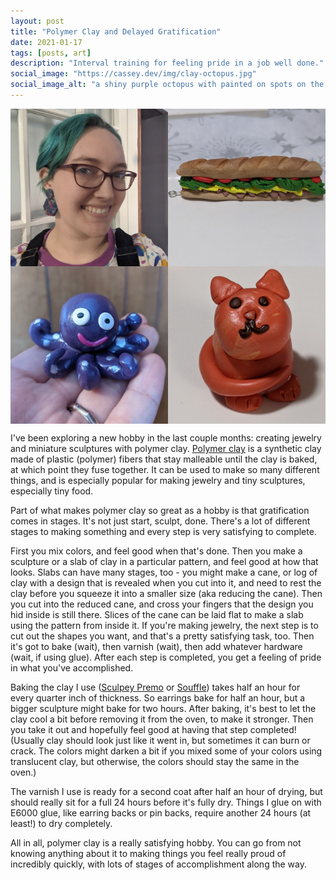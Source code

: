 ```yaml
---
layout: post
title: "Polymer Clay and Delayed Gratification"
date: 2021-01-17
tags: [posts, art]
description: "Interval training for feeling pride in a job well done."
social_image: "https://cassey.dev/img/clay-octopus.jpg"
social_image_alt: "a shiny purple octopus with painted on spots on the tentacles and big eyes and a smile sits on an outstretched hand"
---
```


<style>
.img-grid {
    line-height: 0;
    -webkit-column-count: 2;
    -webkit-column-gap: 0px;
    -moz-column-count: 2;
    -moz-column-gap: 0px;
    column-count: 2;
    column-gap: 0px;  
}
.img-grid img {
    width: 100% !important;
    height: auto !important;
}
</style>

<div class='img-grid'>
 <img width="640" height="640" src="/img/clay-earrings.jpg" alt="Cassey, a person with short blue-green hair and red glasses, smiles and shows off blue and pink two-tiered hexagonal earrings." />
 <img width="640" height="640" src="/img/clay-octopus.jpg" alt="a shiny purple octopus with painted on spots on the tentacles and big eyes and a smile sits on an outstretched hand" />
 <img width="640" height="640" src="/img/clay-sandwich.jpg" alt="a tiny, footlong-style sub sandwich with toasted-looking bread" />
 <img width="640" height="640" src="/img/clay-cat.jpg" alt="a miniature sculpture of a round orange cat" />
</div>

I've been exploring a new hobby in the last couple months: creating jewelry and miniature sculptures with polymer clay. [Polymer clay](https://en.wikipedia.org/wiki/Polymer_clay) is a synthetic clay made of plastic (polymer) fibers that stay malleable until the clay is baked, at which point they fuse together. It can be used to make so many different things, and is especially popular for making jewelry and tiny sculptures, especially tiny food.

Part of what makes polymer clay so great as a hobby is that gratification comes in stages. It's not just start, sculpt, done. There's a lot of different stages to making something and every step is very satisfying to complete.

First you mix colors, and feel good when that's done. Then you make a sculpture or a slab of clay in a particular pattern, and feel good at how that looks. Slabs can have many stages, too - you might make a cane, or log of clay with a design that is revealed when you cut into it, and need to rest the clay before you squeeze it into a smaller size (aka reducing the cane). Then you cut into the reduced cane, and cross your fingers that the design you hid inside is still there. Slices of the cane can be laid flat to make a slab using the pattern from inside it. If you're making jewelry, the next step is to cut out the shapes you want, and that's a pretty satisfying task, too. Then it's got to bake (wait), then varnish (wait), then add whatever hardware (wait, if using glue). After each step is completed, you get a feeling of pride in what you've accomplished.

Baking the clay I use ([Sculpey Premo](https://www.sculpey.com/products/polymer-clay/premo-sculpey2) or [Souffle](https://www.sculpey.com/products/polymer-clay/sculpey-souffle-polymer-clay)) takes half an hour for every quarter inch of thickness. So earrings bake for half an hour, but a bigger sculpture might bake for two hours. After baking, it's best to let the clay cool a bit before removing it from the oven, to make it stronger. Then you take it out and hopefully feel good at having that step completed! (Usually clay should look just like it went in, but sometimes it can burn or crack. The colors might darken a bit if you mixed some of your colors using translucent clay, but otherwise, the colors should stay the same in the oven.)

The varnish I use is ready for a second coat after half an hour of drying, but should really sit for a full 24 hours before it's fully dry. Things I glue on with E6000 glue, like earring backs or pin backs, require another 24 hours (at least!) to dry completely.

All in all, polymer clay is a really satisfying hobby. You can go from not knowing anything about it to making things you feel really proud of incredibly quickly, with lots of stages of accomplishment along the way.
